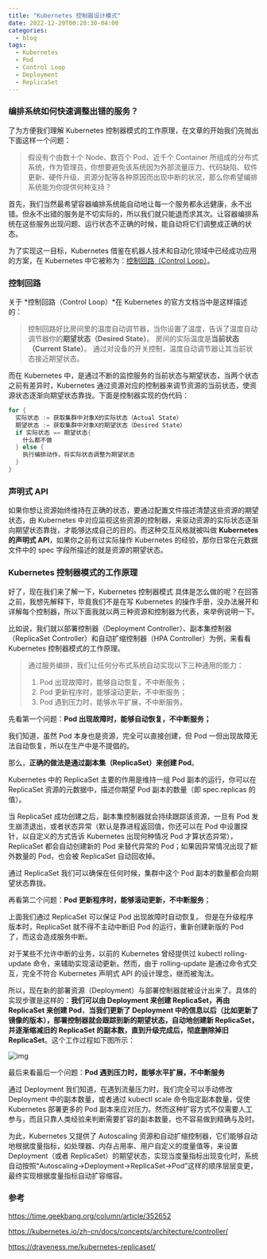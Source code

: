 ```yaml
---
title: "Kubernetes 控制器设计模式"
date: 2022-12-20T00:20:30-04:00
categories:
  - blog
tags:
  - Kubernetes
  - Pod
  - Control Loop
  - Deployment
  - ReplicaSet
---
```



### 编排系统如何快速调整出错的服务？

了为方便我们理解 Kubernetes 控制器模式的工作原理，在文章的开始我们先抛出下面这样一个问题：

> 假设有个由数十个 Node、数百个 Pod、近千个 Container 所组成的分布式系统，作为管理员，你想要避免该系统因为外部流量压力、代码缺陷、软件更新、硬件升级、资源分配等各种原因而出现中断的状况，那么你希望编排系统能为你提供何种支持？

首先，我们当然最希望容器编排系统能自动地让每一个服务都永远健康，永不出错。但永不出错的服务是不切实际的，所以我们就只能退而求其次。让容器编排系统在这些服务出现问题、运行状态不正确的时候，能自动将它们调整成正确的状态。

为了实现这一目标，Kubernetes 借鉴在机器人技术和自动化领域中已经成功应用的方案，在 Kubernetes 中它被称为：[控制回路（Control Loop）](https://kubernetes.io/zh-cn/docs/concepts/architecture/controller/)。

### 控制回路

关于 *控制回路（Control Loop）*在 Kubernetes 的官方文档当中是这样描述的：

> 控制回路好比房间里的温度自动调节器，当你设置了温度，告诉了温度自动调节器你的**期望状态（Desired State）**。 房间的实际温度是**当前状态（Current State）**。 通过对设备的开关控制，温度自动调节器让其当前状态接近期望状态。

而在 Kubernetes 中，是通过不断的监控服务的当前状态与期望状态，当两个状态之前有差异时，Kubernetes 通过资源对应的控制器来调节资源的当前状态，使资源状态逐渐向期望状态靠拢。下面是控制器实现的伪代码：

```go
for {
  实际状态 := 获取集群中对象X的实际状态（Actual State）
  期望状态 := 获取集群中对象X的期望状态（Desired State）
  if 实际状态 == 期望状态{
    什么都不做
  } else {
    执行编排动作，将实际状态调整为期望状态
  }
}
```



### 声明式 API

如果你想让资源始终维持在正确的状态，要通过配置文件描述清楚这些资源的期望状态，由 Kubernetes 中对应监视这些资源的控制器，来驱动资源的实际状态逐渐向期望状态靠拢，才能够达成自己的目的。而这种交互风格就被叫做 **Kubernetes 的声明式 API**，如果你之前有过实际操作 Kubernetes 的经验，那你日常在元数据文件中的 spec 字段所描述的就是资源的期望状态。



### Kubernetes 控制器模式的工作原理

好了，现在我们来了解一下，Kubernetes 控制器模式 具体是怎么做的呢？在回答之前，我想先解释下，毕竟我们不是在写 Kubernetes 的操作手册，没办法展开和详解每个控制器，所以下面我就以两三种资源和控制器为代表，来举例说明一下。

比如说，我们就以部署控制器（Deployment Controller）、副本集控制器（ReplicaSet Controller）和自动扩缩控制器（HPA Controller）为例，来看看 Kubernetes 控制器模式的工作原理。

> 通过服务编排，我们让任何分布式系统自动实现以下三种通用的能力：
>
> 1. Pod 出现故障时，能够自动恢复，不中断服务；
> 2. Pod 更新程序时，能够滚动更新，不中断服务；
> 3. Pod 遇到压力时，能够水平扩展，不中断服务。

先看第一个问题：**Pod 出现故障时，能够自动恢复，不中断服务；**

我们知道，虽然 Pod 本身也是资源，完全可以直接创建，但 Pod 一但出现故障无法自动恢复，所以在生产中是不提倡的。

那么，**正确的做法是通过副本集（ReplicaSet）来创建 Pod**。

Kubernetes 中的 ReplicaSet 主要的作用是维持一组 Pod 副本的运行，你可以在 ReplicaSet 资源的元数据中，描述你期望 Pod 副本的数量（即 spec.replicas 的值）。

当 ReplicaSet 成功创建之后，副本集控制器就会持续跟踪该资源，一旦有 Pod 发生崩溃退出，或者状态异常（默认是靠进程返回值，你还可以在 Pod 中设置探针，以自定义的方式告诉 Kubernetes 出现何种情况 Pod 才算状态异常），ReplicaSet 都会自动创建新的 Pod 来替代异常的 Pod；如果因异常情况出现了额外数量的 Pod，也会被 ReplicaSet 自动回收掉。

通过 ReplicaSet 我们可以确保在任何时候，集群中这个 Pod 副本的数量都会向期望状态靠拢。



再看第二个问题：**Pod 更新程序时，能够滚动更新，不中断服务**；

上面我们通过 ReplicaSet 可以保证 Pod 出现故障时自动恢复。 但是在升级程序版本时，ReplicaSet 就不得不主动中断旧 Pod 的运行，重新创建新版的 Pod 了，而这会造成服务中断。

对于某些不允许中断的业务，以前的 Kubernetes 曾经提供过 kubectl rolling-update 命令，来辅助实现滚动更新。然而，由于 rolling-update 是通过命令式交互，完全不符合 Kubernetes 声明式 API 的设计理念，继而被淘汰。

所以，现在新的部署资源（Deployment）与部署控制器就被设计出来了。具体的实现步骤是这样的：**我们可以由 Deployment 来创建 ReplicaSet，再由 ReplicaSet 来创建 Pod**，**当我们更新了 Deployment 中的信息以后（比如更新了镜像的版本），部署控制器就会跟踪到新的期望状态，自动地创建新 ReplicaSet，并逐渐缩减旧的 ReplicaSet 的副本数，直到升级完成后，彻底删除掉旧 ReplicaSet**。这个工作过程如下图所示：

![img](https://static001.geekbang.org/resource/image/36/64/36221d35f72de52836563857f5d8f364.jpg?wh=2000*864)



最后来看最后一个问题：**Pod 遇到压力时，能够水平扩展，不中断服务**

通过 Deployment 我们知道，在遇到流量压力时，我们完全可以手动修改 Deployment 中的副本数量，或者通过 kubectl scale 命令指定副本数量，促使 Kubernetes 部署更多的 Pod 副本来应对压力。然而这种扩容方式不仅需要人工参与，而且只靠人类经验来判断需要扩容的副本数量，也不容易做到精确与及时。

为此，Kubernetes 又提供了 Autoscaling 资源和自动扩缩控制器，它们能够自动地根据度量指标，如处理器、内存占用率、用户自定义的度量值等，来设置 Deployment（或者 ReplicaSet）的期望状态，实现当度量指标出现变化时，系统自动按照“Autoscaling→Deployment→ReplicaSet→Pod”这样的顺序层层变更，最终实现根据度量指标自动扩容缩容。



### 参考

https://time.geekbang.org/column/article/352652

https://kubernetes.io/zh-cn/docs/concepts/architecture/controller/

https://draveness.me/kubernetes-replicaset/